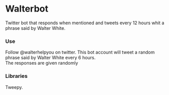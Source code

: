 # Walterbot
Twitter bot that responds when mentioned and tweets every 12 hours whit a phrase said by Walter White. 

### Use

Follow @walterhelpyou on twitter. This bot account will tweet a random phrase said by Walter White every 6 hours. \
The responses are given randomly

### Libraries

Tweepy.







